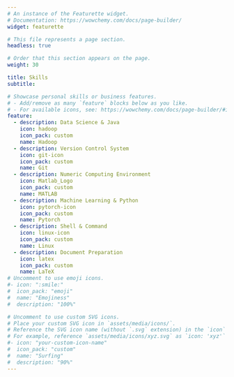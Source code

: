 ```yaml
---
# An instance of the Featurette widget.
# Documentation: https://wowchemy.com/docs/page-builder/
widget: featurette

# This file represents a page section.
headless: true

# Order that this section appears on the page.
weight: 30

title: Skills
subtitle:

# Showcase personal skills or business features.
# - Add/remove as many `feature` blocks below as you like.
# - For available icons, see: https://wowchemy.com/docs/page-builder/#icons
feature:
  - description: Data Science & Java
    icon: hadoop
    icon_pack: custom
    name: Hadoop
  - description: Version Control System
    icon: git-icon
    icon_pack: custom
    name: Git
  - description: Numeric Computing Environment
    icon: Matlab_Logo
    icon_pack: custom
    name: MATLAB
  - description: Machine Learning & Python
    icon: pytorch-icon
    icon_pack: custom
    name: Pytorch
  - description: Shell & Command
    icon: linux-icon
    icon_pack: custom
    name: Linux
  - description: Document Preparation
    icon: latex
    icon_pack: custom
    name: LaTeX
# Uncomment to use emoji icons.
#- icon: ":smile:"
#  icon_pack: "emoji"
#  name: "Emojiness"
#  description: "100%"

# Uncomment to use custom SVG icons.
# Place your custom SVG icon in `assets/media/icons/`.
# Reference the SVG icon name (without `.svg` extension) in the `icon` field.
# For example, reference `assets/media/icons/xyz.svg` as `icon: 'xyz'`
#- icon: "your-custom-icon-name"
#  icon_pack: "custom"
#  name: "Surfing"
#  description: "90%"
---
```

